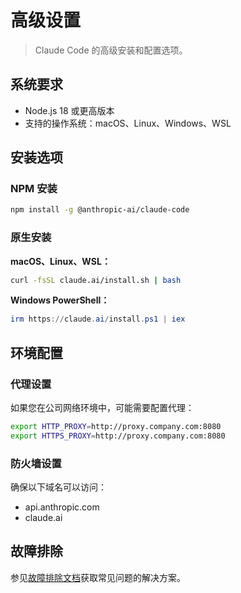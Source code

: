 # 高级设置

> Claude Code 的高级安装和配置选项。

## 系统要求

- Node.js 18 或更高版本
- 支持的操作系统：macOS、Linux、Windows、WSL

## 安装选项

### NPM 安装

```bash
npm install -g @anthropic-ai/claude-code
```

### 原生安装

**macOS、Linux、WSL：**
```bash
curl -fsSL claude.ai/install.sh | bash
```

**Windows PowerShell：**
```powershell
irm https://claude.ai/install.ps1 | iex
```

## 环境配置

### 代理设置

如果您在公司网络环境中，可能需要配置代理：

```bash
export HTTP_PROXY=http://proxy.company.com:8080
export HTTPS_PROXY=http://proxy.company.com:8080
```

### 防火墙设置

确保以下域名可以访问：
- api.anthropic.com
- claude.ai

## 故障排除

参见[故障排除文档](./troubleshooting)获取常见问题的解决方案。